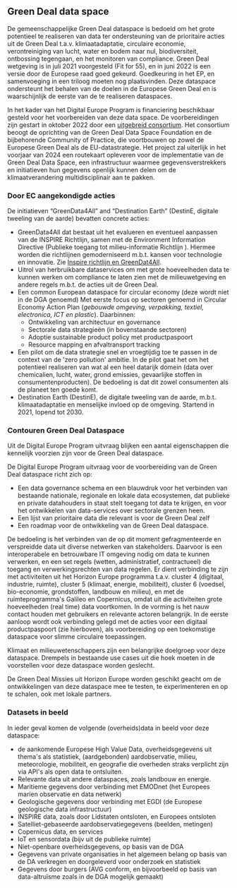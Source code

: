 ## Green Deal data space

De gemeenschappelijke Green Deal dataspace is bedoeld om het grote potentieel te realiseren van data ter ondersteuning van de prioritaire acties uit de Green Deal t.a.v. klimaatadaptatie, circulaire economie, verontreiniging van lucht, water en bodem naar nul, biodiversiteit, ontbossing tegengaan, en het monitoren van compliance. Green Deal wetgeving is in juli 2021 voorgesteld (Fit for 55), en in juni 2022 is een versie door de Europese raad goed gekeurd. Goedkeuring in het EP, en samenvoeging in een triloog moeten nog plaatsvinden.
Deze dataspace ondersteunt het behalen van de doelen in de Europese Green Deal en is waarschijnlijk de eerste van de te realiseren dataspaces.

In het kader van het Digital Europe Program is financiering beschikbaar gesteld voor het voorbereiden van deze data space. De voorbereidingen zijn gestart in oktober 2022 door een [uitgebreid consortium](https://www.greatproject.eu/). Het consortium beoogt de oprichting van de Green Deal Data Space Foundation en de bijbehorende Community of Practice, die voortbouwen op zowel de Europese Green Deal als de EU-datastrategie. Het project zal uiterlijk in het voorjaar van 2024 een routekaart opleveren voor de implementatie van de Green Deal Data Space, een infrastructuur waarmee gegevensverstrekkers en initiatieven hun gegevens openlijk kunnen delen om de klimaatverandering multidisciplinair aan te pakken.

### Door EC aangekondigde acties
De initiatieven “GreenData4All” and “Destination Earth”  (DestinE, digitale tweeling van de aarde)  bevatten concrete acties:

* GreenData4All dat bestaat uit het evalueren en eventueel aanpassen van de INSPIRE Richtlijn, samen met de Environment Information Directive (Publieke toegang tot milieu-informatie Richtlijn ). Hiermee worden die richtlijnen gemoderniseerd m.b.t. kansen voor technologie en innovatie. Zie [Inspire richtlijn en GreenDat4All](./#inspire-richtlijn-en-greendata4all).
* Uitrol van herbruikbare dataservices om met grote hoeveelheden data te kunnen werken om compliance te laten zien met de milieuwetgeving en andere regels m.b.t. de acties uit de Green Deal.
* Een common European dataspace for circular economy (deze wordt niet in de DGA genoemd) Met eerste focus op sectoren genoemd in Circular Economy Action Plan (_gebouwde omgeving, verpakking, textiel, electronica, ICT en plastic_). Daarbinnen:
	* Ontwikkeling van architectuur en governance 
	* Sectorale data strategieën (in bovenstaande sectoren) 
	* Adoptie sustainable product policy met productpaspoort 
	* Resource mapping en afvaltransport tracking
* Een pilot om de data strategie snel en vroegtijdig toe te passen in de context van de 'zero pollution' ambitie. In de pilot gaat het om het potentieel realiseren van wat al een heel datarijk domein (data over chemicalien, lucht, water, grond emissies, gevaarlijke stoffen in consumentenproducten). De bedoeling is dat dit zowel consumenten als de planeet ten goede komt.
* Destination Earth (DestinE), de digitale tweeling van de aarde, m.b.t. klimaatadaptatie en menselijke invloed op de omgeving. Startend in 2021, lopend tot 2030.

### Contouren Green Deal Dataspace
Uit de Digital Europe Program uitvraag blijken een aantal eigenschappen die kennelijk voorzien zijn voor de Green Deal dataspace.

De Digital Europe Program uitvraag voor de voorbereiding van de Green Deal dataspace richt zich op:
- Een data governance schema en een blauwdruk voor het verbinden van bestaande nationale, regionale en lokale data ecosystemen, dat publieke en private datahouders in staat stelt toegang tot data te krijgen, en voor het ontwikkelen van data-services over sectorale grenzen heen.
- Een lijst van prioritaire data die relevant is voor de Green Deal zelf
- Een roadmap voor de ontwikkeling van de Green Deal dataspace.

De bedoeling is het verbinden van de op dit moment gefragmenteerde en verspreidde data uit diverse netwerken van stakeholders. Daarvoor is een interoperabele en betrouwbare IT omgeving nodig om data te kunnen verwerken, en een set regels (wetten, administratief, contractueel) die toegang en verwerkingsrechten van data regelen. Er dient verbinding te zijn met activiteiten uit het Horizon Europe programma t.a.v. cluster 4 (digitaal, industrie, ruimte), cluster 5 (klimaat, energie, mobiliteit), cluster 6 (voedsel, bio-economie, grondstoffen, landbouw en milieu), en met de ruimteprogramma's Galileo en Copernicus, omdat uit die activiteiten grote hoeveelheden (real time) data voortkomen. In de vorming is het nauw contact houden met gebruikers en relevante actoren belangrijk. 
In de eerste aanloop wordt ook verbinding gelegd met de acties voor een digitaal productpaspoort (zie hierboven), als voorbereiding op een toekomstige dataspace voor slimme circulaire toepassingen.

Klimaat en milieuwetenschappers zijn een belangrijke doelgroep voor deze dataspace. Drempels in bestaande use cases uit die hoek moeten in de voorstellen voor deze dataspace worden geslecht.

De Green Deal Missies uit Horizon Europe worden geschikt geacht om de ontwikkelingen van deze dataspace mee te testen, te experimenteren en op te schalen, ook met lokale partners.

### Datasets in beeld
In ieder geval komen de volgende (overheids)data in beeld voor deze dataspace:
- de aankomende Europese High Value Data, overheidsgegevens uit thema's als statistiek, (aardgebonden) aardobservatie, milieu, meteorologie, mobiliteit, en geografie die overheden straks verplicht zijn via API's als open data te ontsluiten.
- Relevante data uit andere dataspaces, zoals landbouw en energie.
- Maritieme gegevens door verbinding met EMODnet (het Europees marien observatie en data netwerk)
- Geologische gegevens door verbinding met EGDI (de Europese geologische data infrastructuur)
- INSPIRE data, zoals door Lidstaten ontsloten, en Europees ontsloten
- Satelliet-gebaseerde aardobservatiegegevens (beelden, metingen)
- Copernicus data, en services
- IoT en sensordata (bijv uit de publieke ruimte)
- Niet-openbare overheidsgegevens, op basis van de DGA
- Gegevens van private organisaties in het algemeen belang op basis van de DA verkregen en doorgeleverd voor onderzoek en statistiek
- Gegevens door burgers (AVG conform, en bijvoorbeeld op basis van data-altruïsme zoals in de DGA mogelijk gemaakt)

